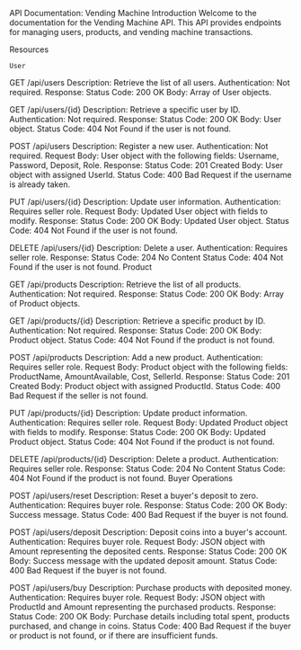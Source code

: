 API Documentation: Vending Machine
Introduction
Welcome to the documentation for the Vending Machine API. This API provides endpoints for managing users, products, and vending machine transactions.



Resources

	User
GET /api/users
Description: Retrieve the list of all users.
Authentication: Not required.
Response:
Status Code: 200 OK
Body: Array of User objects.

GET /api/users/{id}
Description: Retrieve a specific user by ID.
Authentication: Not required.
Response:
Status Code: 200 OK
Body: User object.
Status Code: 404 Not Found if the user is not found.

POST /api/users
Description: Register a new user.
Authentication: Not required.
Request Body:
User object with the following fields: Username, Password, Deposit, Role.
Response:
Status Code: 201 Created
Body: User object with assigned UserId.
Status Code: 400 Bad Request if the username is already taken.



PUT /api/users/{id}
Description: Update user information.
Authentication: Requires seller role.
Request Body:
Updated User object with fields to modify.
Response:
Status Code: 200 OK
Body: Updated User object.
Status Code: 404 Not Found if the user is not found.

DELETE /api/users/{id}
Description: Delete a user.
Authentication: Requires seller role.
Response:
Status Code: 204 No Content
Status Code: 404 Not Found if the user is not found.
Product

GET /api/products
Description: Retrieve the list of all products.
Authentication: Not required.
Response:
Status Code: 200 OK
Body: Array of Product objects.

GET /api/products/{id}
Description: Retrieve a specific product by ID.
Authentication: Not required.
Response:
Status Code: 200 OK
Body: Product object.
Status Code: 404 Not Found if the product is not found.

POST /api/products
Description: Add a new product.
Authentication: Requires seller role.
Request Body:
Product object with the following fields: ProductName, AmountAvailable, Cost, SellerId.
Response:
Status Code: 201 Created
Body: Product object with assigned ProductId.
Status Code: 400 Bad Request if the seller is not found.

PUT /api/products/{id}
Description: Update product information.
Authentication: Requires seller role.
Request Body:
Updated Product object with fields to modify.
Response:
Status Code: 200 OK
Body: Updated Product object.
Status Code: 404 Not Found if the product is not found.

DELETE /api/products/{id}
Description: Delete a product.
Authentication: Requires seller role.
Response:
Status Code: 204 No Content
Status Code: 404 Not Found if the product is not found.
Buyer Operations

POST /api/users/reset
Description: Reset a buyer's deposit to zero.
Authentication: Requires buyer role.
Response:
Status Code: 200 OK
Body: Success message.
Status Code: 400 Bad Request if the buyer is not found.

POST /api/users/deposit
Description: Deposit coins into a buyer's account.
Authentication: Requires buyer role.
Request Body:
JSON object with Amount representing the deposited cents.
Response:
Status Code: 200 OK
Body: Success message with the updated deposit amount.
Status Code: 400 Bad Request if the buyer is not found.

POST /api/users/buy
Description: Purchase products with deposited money.
Authentication: Requires buyer role.
Request Body:
JSON object with ProductId and Amount representing the purchased products.
Response:
Status Code: 200 OK
Body: Purchase details including total spent, products purchased, and change in coins.
Status Code: 400 Bad Request if the buyer or product is not found, or if there are insufficient funds.
